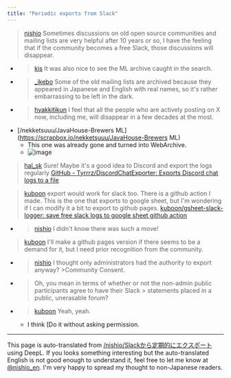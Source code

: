 ```yaml
---
title: "Periodic exports from Slack"
---
```


> [nishio](https://twitter.com/nishio/status/1717535695441412603) Sometimes discussions on old open source communities and mailing lists are very helpful after 10 years or so, I have the feeling that if the community becomes a free Slack, those discussions will disappear.
- > [kis](https://twitter.com/kis/status/1717726582750826635) It was also nice to see the ML archive caught in the search.
- > [_ikebo](https://twitter.com/_ikebo/status/1717848297434730724) Some of the old mailing lists are archived because they appeared in Japanese and English with real names, so it's rather embarrassing to be left in the dark.
- > [hyakkitikun](https://twitter.com/hyakkitikun/status/1717885744528937160) I feel that all the people who are actively posting on X now, including me, will disappear in a few decades at the most.
- [/nekketsuuu/JavaHouse-Brewers ML](https://scrapbox.io/nekketsuuu/JavaHouse-Brewers ML)
    - This one was already gone and turned into WebArchive.
    - ![image](https://gyazo.com/8ecd5ccbd102db3ae780291e6a78925a/thumb/1000)


> [hal_sk](https://twitter.com/hal_sk/status/1717539995010154583) Sure! Maybe it's a good idea to Discord and export the logs regularly [GitHub - Tyrrrz/DiscordChatExporter: Exports Discord chat logs to a file](https://github.com/Tyrrrz/DiscordChatExporter)

> [kuboon](https://twitter.com/kuboon/status/1717676031560315063) export would work for slack too.
>  There is a github action I made.
>  This is the one that exports to google sheet, but I'm wondering if I can modify it a bit to export to github pages.
>  [kuboon/gsheet-slack-logger: save free slack logs to google sheet github action](https://github.com/kuboon/gsheet-slack-logger)
- > [nishio](https://twitter.com/nishio/status/1717714448759271506) I didn't know there was such a move!

> [kuboon](https://twitter.com/kuboon/status/1717715635315319258) I'll make a github pages version if there seems to be a demand for it, but I need prior recognition from the community.
- > [nishio](https://twitter.com/nishio/status/1717717576787402899) I thought only administrators had the authority to export anyway? >Community Consent.
- >  Oh, you mean in terms of whether or not the non-admin public participants agree to have their Slack > statements placed in a public, unerasable forum?
- > [kuboon](https://twitter.com/kuboon/status/1717721728816984088) Yeah, yeah.
    - I think [Do it without asking permission.




---
This page is auto-translated from [/nishio/Slackから定期的にエクスポート](https://scrapbox.io/nishio/Slackから定期的にエクスポート) using DeepL. If you looks something interesting but the auto-translated English is not good enough to understand it, feel free to let me know at [@nishio_en](https://twitter.com/nishio_en). I'm very happy to spread my thought to non-Japanese readers.